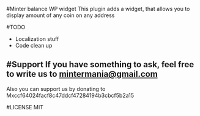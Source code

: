 #Minter balance WP widget
This plugin adds a widget, that allows you to display amount of any coin on any address

#TODO
- Localization stuff
- Code clean up

#Support
If you have something to ask, feel free to write us to mintermania@gmail.com
-------
Also you can support us by donating to Mxccf64024facf8c47ddcf47284194b3cbcf5b2a15

#LICENSE
MIT